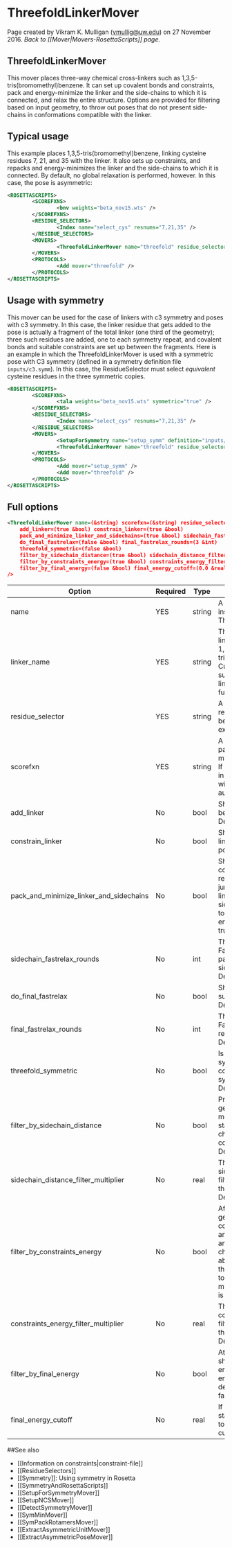 # ThreefoldLinkerMover
Page created by Vikram K. Mulligan (vmullig@uw.edu) on 27 November 2016.
*Back to [[Mover|Movers-RosettaScripts]] page.*
## ThreefoldLinkerMover
This mover places three-way chemical cross-linkers such as 1,3,5-tris(bromomethyl)benzene.  It can set up covalent bonds and constraints, pack and energy-minimize the linker and the side-chains to which it is connected, and relax the entire structure.  Options are provided for filtering based on input geometry, to throw out poses that do not present side-chains in conformations compatible with the linker.

## Typical usage
This example places 1,3,5-tris(bromomethyl)benzene, linking cysteine residues 7, 21, and 35 with the linker.  It also sets up constraints, and repacks and energy-minimizes the linker and the side-chains to which it is connected.  By default, no global relaxation is performed, however.  In this case, the pose is asymmetric:

```xml
<ROSETTASCRIPTS>
        <SCOREFXNS>
                <bnv weights="beta_nov15.wts" />
        </SCOREFXNS>
        <RESIDUE_SELECTORS>
                <Index name="select_cys" resnums="7,21,35" />
        </RESIDUE_SELECTORS>
        <MOVERS>
                <ThreefoldLinkerMover name="threefold" residue_selector="select_cys" linker_name="TBMB" scorefxn="bnv" />
        </MOVERS>
        <PROTOCOLS>
                <Add mover="threefold" />
        </PROTOCOLS>
</ROSETTASCRIPTS>
```

## Usage with symmetry

This mover can be used for the case of linkers with c3 symmetry and poses with c3 symmetry.  In this case, the linker residue that gets added to the pose is actually a fragment of the total linker (one third of the geometry); three such residues are added, one to each symmetry repeat, and covalent bonds and suitable constraints are set up between the fragments.  Here is an example in which the ThreefoldLinkerMover is used with a symmetric pose with C3 symmetry (defined in a symmetry definition file `inputs/c3.symm`).  In this case, the ResidueSelector must select _equivalent_ cysteine residues in the three symmetric copies.

```xml
<ROSETTASCRIPTS>
        <SCOREFXNS>
                <tala weights="beta_nov15.wts" symmetric="true" />
        </SCOREFXNS>
        <RESIDUE_SELECTORS>
                <Index name="select_cys" resnums="7,21,35" />
        </RESIDUE_SELECTORS>
        <MOVERS>
                <SetupForSymmetry name="setup_symm" definition="inputs/c3.symm" />
                <ThreefoldLinkerMover name="threefold" residue_selector="select_cys" linker_name="TBMB" scorefxn="tala" threefold_symmetric="true" />
        </MOVERS>
        <PROTOCOLS>
                <Add mover="setup_symm" />
                <Add mover="threefold" />
        </PROTOCOLS>
</ROSETTASCRIPTS>
```

## Full options

```xml
<ThreefoldLinkerMover name=(&string) scorefxn=(&string) residue_selector=(&string) linker_name=(&string)
    add_linker=(true &bool) constrain_linker=(true &bool)
    pack_and_minimize_linker_and_sidechains=(true &bool) sidechain_fastrelax_rounds=(3 &int)
    do_final_fastrelax=(false &bool) final_fastrelax_rounds=(3 &int)
    threefold_symmetric=(false &bool)
    filter_by_sidechain_distance=(true &bool) sidechain_distance_filter_multiplier=(1.0 &real)
    filter_by_constraints_energy=(true &bool) constraints_energy_filter_multiplier=(1.0 &real)
    filter_by_final_energy=(false &bool) final_energy_cutoff=(0.0 &real)
/>
```

| Option | Required | Type | Description |
|---|---|---|---|
| name | YES | string | A unique name for this instance of the ThreefoldLinkerMover. |
| linker_name | YES | string | The name of the type of linker to use (e.g. TBMB for 1,3,5-tris(bromomethyl)benzene).  Currently, only TBMB is supported, though other linkers will be added in the future. |
| residue_selector | YES | string | A previously-defined residue selector that has been set up to select exactly three residues. |
| scorefxn | YES | string | A scorefunction to use for packing, energy-minimization, and filtering.  If constraints are turned off in this score function, they will be turned on automatically at apply time. |
| add_linker | No | bool | Should the linker geometry be added to the pose?  Default true. |
| constrain_linker | No | bool | Should constraints for the linker be added to the pose?  Default true. |
| pack_and_minimize_linker_and_sidechains | No | bool | Should the linker and the connecting sidechains be repacked, and should the jump to the linker, and the linker and connnecting side-chain degrees of torsional freedom, be energy-minimized?  Default true. |
| sidechain_fastrelax_rounds | No | int | The number of rounds of FastRelax to apply when packing and minimizing side-chains and the liker.  Default 3. |
| do_final_fastrelax | No | bool | Should the whole pose be subjected to a FastRelax?  Default false. |
| final_fastrelax_rounds | No | int | The number of rounds of FastRelax to apply when relaxing the whole pose.  Default 3. |
| threefold_symmetric | No | bool | Is this a threefold-symmetric pose being connected by a threefold-symmetric crosslinker?  Default false. |
| filter_by_sidechain_distance | No | bool | Prior to adding the linker geometry, should this mover abort with failure status if the selected side-chains are too far apart to connect to the linker?  Default true. |
| sidechain_distance_filter_multiplier | No | real | This is a multiplier for the sidechain distance cutoff filter.  Higher values make the filter less stringent.  Default 1.0. |
| filter_by_constraints_energy | No | bool | After adding the linker geometry, adding constraints, and repacking and minimizing the linker and the connecting side-chains, should ths mover abort with failure status if the constraints energy is too high (i.e. the energy-minimized linker geometry is bad)?  Default true. |
| constraints_energy_filter_multiplier | No | real | This is a multiplier for the constraints energy cutoff filter.  Higher values make the filter less stringent.  Default 1.0. |
| filter_by_final_energy | No | bool | At the end of this protocol, should this mover exit with error status if the final energy is above a user-defined cutoff?  Default false. |
| final_energy_cutoff | No | real | If we are exiting with error status if the final energy is too high, this is the energy cutoff.  Default 0.0. |

##See also
* [[Information on constraints|constraint-file]]
* [[ResidueSelectors]]
* [[Symmetry]]: Using symmetry in Rosetta
* [[SymmetryAndRosettaScripts]]
* [[SetupForSymmetryMover]]
* [[SetupNCSMover]]
* [[DetectSymmetryMover]]
* [[SymMinMover]]
* [[SymPackRotamersMover]]
* [[ExtractAsymmetricUnitMover]]
* [[ExtractAsymmetricPoseMover]]